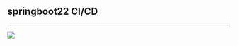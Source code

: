 ## springboot22 CI/CD

<hr>
<img src=https://cdn.pixabay.com/photo/2012/04/13/00/35/ghost-31324_640.png>
